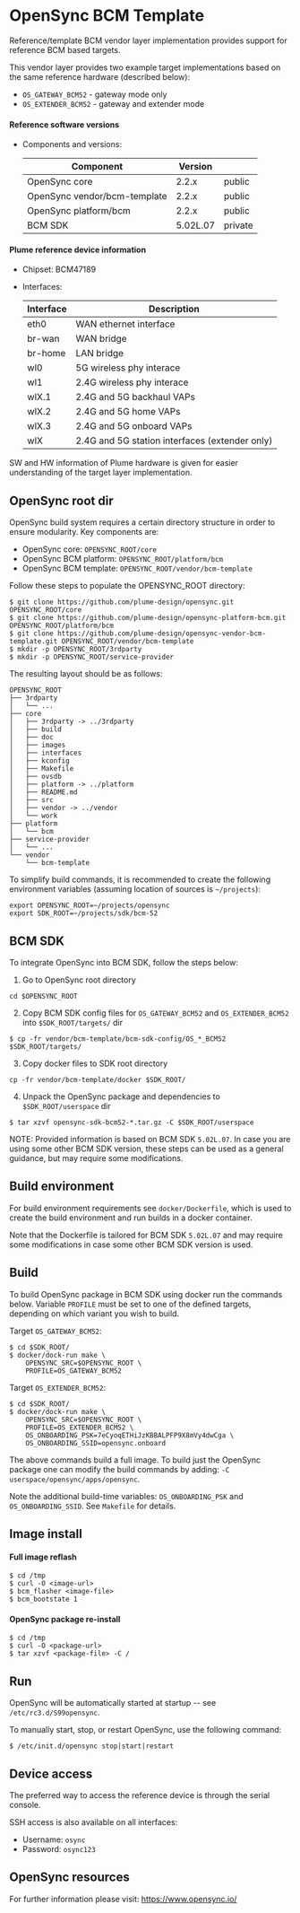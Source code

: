 OpenSync BCM Template
=====================

Reference/template BCM vendor layer implementation provides support for reference
BCM based targets.

This vendor layer provides two example target implementations based on the same
reference hardware (described below):
* `OS_GATEWAY_BCM52` - gateway mode only
* `OS_EXTENDER_BCM52` - gateway and extender mode

#### Reference software versions

* Components and versions:

    | Component                    | Version  |         |
    |------------------------------|----------|---------|
    | OpenSync core                | 2.2.x    | public  |
    | OpenSync vendor/bcm-template | 2.2.x    | public  |
    | OpenSync platform/bcm        | 2.2.x    | public  |
    | BCM SDK                      | 5.02L.07 | private |


#### Plume reference device information

* Chipset: BCM47189

* Interfaces:

    | Interface     | Description                                       |
    |---------------|---------------------------------------------------|
    | eth0          | WAN ethernet interface                            |
    | br-wan        | WAN bridge                                        |
    | br-home       | LAN bridge                                        |
    | wl0           | 5G wireless phy interace                          |
    | wl1           | 2.4G wireless phy interace                        |
    | wlX.1         | 2.4G and 5G backhaul VAPs                         |
    | wlX.2         | 2.4G and 5G home VAPs                             |
    | wlX.3         | 2.4G and 5G onboard VAPs                          |
    | wlX           | 2.4G and 5G station interfaces (extender only)    |

SW and HW information of Plume hardware is given for easier understanding of
the target layer implementation.


OpenSync root dir
-----------------

OpenSync build system requires a certain directory structure in order to ensure
modularity. Key components are:

* OpenSync core:         `OPENSYNC_ROOT/core`
* OpenSync BCM platform: `OPENSYNC_ROOT/platform/bcm`
* OpenSync BCM template: `OPENSYNC_ROOT/vendor/bcm-template`

Follow these steps to populate the OPENSYNC_ROOT directory:

```
$ git clone https://github.com/plume-design/opensync.git OPENSYNC_ROOT/core
$ git clone https://github.com/plume-design/opensync-platform-bcm.git OPENSYNC_ROOT/platform/bcm
$ git clone https://github.com/plume-design/opensync-vendor-bcm-template.git OPENSYNC_ROOT/vendor/bcm-template
$ mkdir -p OPENSYNC_ROOT/3rdparty
$ mkdir -p OPENSYNC_ROOT/service-provider
```

The resulting layout should be as follows:

```
OPENSYNC_ROOT
├── 3rdparty
│   └── ...
├── core
│   ├── 3rdparty -> ../3rdparty
│   ├── build
│   ├── doc
│   ├── images
│   ├── interfaces
│   ├── kconfig
│   ├── Makefile
│   ├── ovsdb
│   ├── platform -> ../platform
│   ├── README.md
│   ├── src
│   ├── vendor -> ../vendor
│   └── work
├── platform
│   └── bcm
├── service-provider
│   └── ...
└── vendor
    └── bcm-template
```

To simplify build commands, it is recommended to create the following
environment variables (assuming location of sources is `~/projects`):

```
export OPENSYNC_ROOT=~/projects/opensync
export SDK_ROOT=~/projects/sdk/bcm-52
```


BCM SDK
-------

To integrate OpenSync into BCM SDK, follow the steps below:

1. Go to OpenSync root directory
```
cd $OPENSYNC_ROOT
```

2. Copy BCM SDK config files for `OS_GATEWAY_BCM52` and `OS_EXTENDER_BCM52` into
   `$SDK_ROOT/targets/` dir

```
$ cp -fr vendor/bcm-template/bcm-sdk-config/OS_*_BCM52  $SDK_ROOT/targets/
```

3. Copy docker files to SDK root directory

```
cp -fr vendor/bcm-template/docker $SDK_ROOT/
```

4. Unpack the OpenSync package and dependencies to `$SDK_ROOT/userspace` dir

```
$ tar xzvf opensync-sdk-bcm52-*.tar.gz -C $SDK_ROOT/userspace
```

NOTE: Provided information is based on BCM SDK `5.02L.07`. In case you are
using some other BCM SDK version, these steps can be used as a general guidance,
but may require some modifications.


Build environment
-----------------

For build environment requirements see `docker/Dockerfile`, which is used to
create the build environment and run builds in a docker container.

Note that the Dockerfile is tailored for BCM SDK `5.02L.07` and may require some
modifications in case some other BCM SDK version is used.


Build
-----

To build OpenSync package in BCM SDK using docker run the commands below.
Variable `PROFILE` must be set to one of the defined targets, depending on
which variant you wish to build.

Target `OS_GATEWAY_BCM52`:

```
$ cd $SDK_ROOT/
$ docker/dock-run make \
    OPENSYNC_SRC=$OPENSYNC_ROOT \
    PROFILE=OS_GATEWAY_BCM52
```

Target `OS_EXTENDER_BCM52`:

```
$ cd $SDK_ROOT/
$ docker/dock-run make \
    OPENSYNC_SRC=$OPENSYNC_ROOT \
    PROFILE=OS_EXTENDER_BCM52 \
    OS_ONBOARDING_PSK=7eCyoqETHiJzKBBALPFP9X8mVy4dwCga \
    OS_ONBOARDING_SSID=opensync.onboard
```

The above commands build a full image. To build just the OpenSync package one
can modify the build commands by adding: `-C userspace/opensync/apps/opensync`.

Note the additional build-time variables: `OS_ONBOARDING_PSK` and `OS_ONBOARDING_SSID`.
See `Makefile` for details.


Image install
-------------

#### Full image reflash

```
$ cd /tmp
$ curl -O <image-url>
$ bcm_flasher <image-file>
$ bcm_bootstate 1
```

#### OpenSync package re-install

```
$ cd /tmp
$ curl -O <package-url>
$ tar xzvf <package-file> -C /
```


Run
---

OpenSync will be automatically started at startup -- see `/etc/rc3.d/S99opensync`.

To manually start, stop, or restart OpenSync, use the following command:

```
$ /etc/init.d/opensync stop|start|restart
```


Device access
-------------

The preferred way to access the reference device is through the serial console.

SSH access is also available on all interfaces:
* Username: `osync`
* Password: `osync123`


OpenSync resources
------------------

For further information please visit: https://www.opensync.io/
